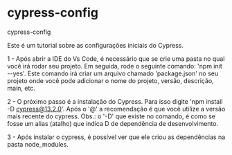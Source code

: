 # cypress-config
cypress-config


Este é um tutorial sobre as configurações iniciais do Cypress.

1 - Após abrir a IDE do Vs Code, é necessário que se crie uma pasta no qual você irá rodar seu projeto.
Em seguida, rode o seguinte comando: 'npm init --yes'. Este comando irá criar um arquivo chamado 'package.json' no seu projeto onde você pode adicionar o nome do projeto, versão, descrição, main, etc.

2 - O próximo passo é a instalação do Cypress. Para isso digite 'npm install -D cypress@13.2.0'. Após o '@' a recomendação é que você utilize a versão mais recente do cypress.
Obs.: o '-D' que existe no comando, é como se fosse um alias (atalho) que indica D de dependência de desenvolvimento.

3 - Após instalar o cypress, é possível ver que ele criou as dependências na pasta node_modules.

